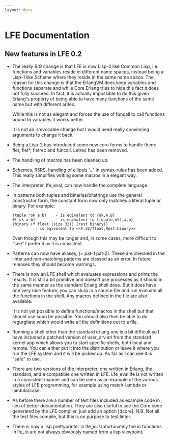 ```yaml
---
layout: docs
---
```


# LFE Documentation

## New features in LFE 0.2

- The really *BIG* change is that LFE is now Lisp-2 like Common Lisp,
  i.e. functions and variables reside in different name spaces,
  instead being a Lisp-1 like Scheme where they reside in the same
  name space. The reason for this change is that the ErlangVM does
  keep variables and functions separate and while Core Erlang tries to
  hide this fact it does not fully succeed. In fact, it is actually
  impossible to do this given Erlang's property of being able to have
  many functions of the same name but with different arites.

  While this is not as elegant and forces the use of funcall to call
  functions bound to variables it works better.

  It is not an irrevocable change but I would need really convincing
  arguments to change it back.

- Being a Lisp-2 has introduced some new core forms to handle them:
  flet, flet*, fletrec and funcall. Letrec has been removed.

- The handling of macros has been cleaned up.

- Schemes, R5RS, handling of ellipsis '...' in syntax-rules has been
  added. This really simplifies writing some macros in a elegant way.

- The interpreter, lfe_eval, can now handle the complete language.

- In patterns both tuples and binaries/bitstrings use the general
  constructor form, the constant form now only matches a literal tuple
  or binary. For example:

      (tuple 'ok a b)    - is eqivalent to {ok,A,B}
      #('ok a b)         - is eqivalent to {[quote,ok],a,b}
      (binary (f float (size 32)) (rest binary))
                - is eqivalent to <<F:32/float,Rest:binary>>

  Even though this may be longer and, in some cases, more difficult to
  "see" I prefer it as it is consistent.

- Patterns can now have aliases, (= pat-1 pat-2). These are checked in
  the linter and non-matching patterns are classed as an error. In
  future releases they should become warnings.

- There is now an LFE shell which evaluates expressions and prints the
  results. It is still a bit primitive and doesn't use processes as it
  should in the same manner as the standard Erlang shell does. But it
  does have one very nice feature, you can slurp in a source file and
  run evaluate all the functions in the shell. Any macros defined in
  the file are also available.

  It is not yet possible to define functions/macros in the shell but
  that should use soon be possible. You should also then be able to do
  regurgitate which would write all the definitions out to a file.

- Running a shell other than the standard erlang one is a bit
  difficult so I have included a patched version of user_drv.erl from
  the standard kernel app which allows you to start specific shells,
  both local and remote. You can either put it into the distribution
  or leave it where you run the LFE system and it will be picked
  up. As far as I can see it is "safe" to use.

- There are two versions of the interpreter, one written in Erlang,
  the standard, and a compatible one written in LFE. Lfe_eval.lfe is
  not written in a consistent manner and can be seen as an example of
  the various styles of LFE programming, for example using
  match-lambda or lambda/case.

- As before there are a number of test files included as example code
  in lieu of better documentation. They are also useful to see the
  Core code generated by the LFE compiler, just add an option
  [dcore]. N.B. Not all the test files compile, but this is on purpose
  to test linter.

- There is now a lisp prettyprinter in lfe_io. Unfortunately the io
  functions in lfe_io are not always obviously named from a lisp
  viewpoint.
